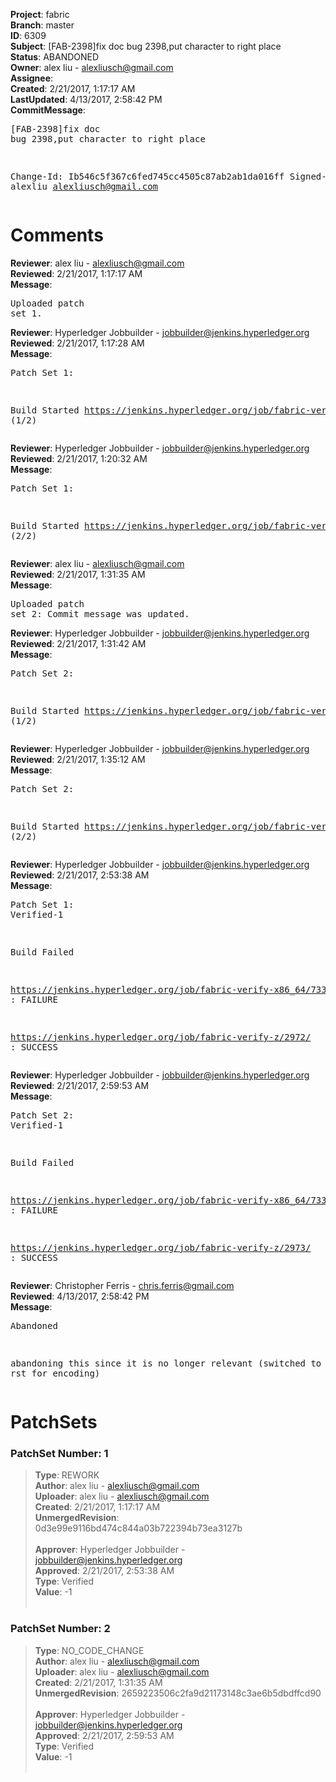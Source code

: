 <strong>Project</strong>: fabric<br><strong>Branch</strong>: master<br><strong>ID</strong>: 6309<br><strong>Subject</strong>: [FAB-2398]fix doc bug 2398,put character to right place<br><strong>Status</strong>: ABANDONED<br><strong>Owner</strong>: alex liu - alexliusch@gmail.com<br><strong>Assignee</strong>:<br><strong>Created</strong>: 2/21/2017, 1:17:17 AM<br><strong>LastUpdated</strong>: 4/13/2017, 2:58:42 PM<br><strong>CommitMessage</strong>:<br><pre>[FAB-2398]fix doc bug 2398,put character to right place

Change-Id: Ib546c5f367c6fed745cc4505c87ab2ab1da016ff
Signed-off-by: alexliu <alexliusch@gmail.com>
</pre><h1>Comments</h1><strong>Reviewer</strong>: alex liu - alexliusch@gmail.com<br><strong>Reviewed</strong>: 2/21/2017, 1:17:17 AM<br><strong>Message</strong>: <pre>Uploaded patch set 1.</pre><strong>Reviewer</strong>: Hyperledger Jobbuilder - jobbuilder@jenkins.hyperledger.org<br><strong>Reviewed</strong>: 2/21/2017, 1:17:28 AM<br><strong>Message</strong>: <pre>Patch Set 1:

Build Started https://jenkins.hyperledger.org/job/fabric-verify-z/2972/ (1/2)</pre><strong>Reviewer</strong>: Hyperledger Jobbuilder - jobbuilder@jenkins.hyperledger.org<br><strong>Reviewed</strong>: 2/21/2017, 1:20:32 AM<br><strong>Message</strong>: <pre>Patch Set 1:

Build Started https://jenkins.hyperledger.org/job/fabric-verify-x86_64/7337/ (2/2)</pre><strong>Reviewer</strong>: alex liu - alexliusch@gmail.com<br><strong>Reviewed</strong>: 2/21/2017, 1:31:35 AM<br><strong>Message</strong>: <pre>Uploaded patch set 2: Commit message was updated.</pre><strong>Reviewer</strong>: Hyperledger Jobbuilder - jobbuilder@jenkins.hyperledger.org<br><strong>Reviewed</strong>: 2/21/2017, 1:31:42 AM<br><strong>Message</strong>: <pre>Patch Set 2:

Build Started https://jenkins.hyperledger.org/job/fabric-verify-z/2973/ (1/2)</pre><strong>Reviewer</strong>: Hyperledger Jobbuilder - jobbuilder@jenkins.hyperledger.org<br><strong>Reviewed</strong>: 2/21/2017, 1:35:12 AM<br><strong>Message</strong>: <pre>Patch Set 2:

Build Started https://jenkins.hyperledger.org/job/fabric-verify-x86_64/7338/ (2/2)</pre><strong>Reviewer</strong>: Hyperledger Jobbuilder - jobbuilder@jenkins.hyperledger.org<br><strong>Reviewed</strong>: 2/21/2017, 2:53:38 AM<br><strong>Message</strong>: <pre>Patch Set 1: Verified-1

Build Failed 

https://jenkins.hyperledger.org/job/fabric-verify-x86_64/7337/ : FAILURE

https://jenkins.hyperledger.org/job/fabric-verify-z/2972/ : SUCCESS</pre><strong>Reviewer</strong>: Hyperledger Jobbuilder - jobbuilder@jenkins.hyperledger.org<br><strong>Reviewed</strong>: 2/21/2017, 2:59:53 AM<br><strong>Message</strong>: <pre>Patch Set 2: Verified-1

Build Failed 

https://jenkins.hyperledger.org/job/fabric-verify-x86_64/7338/ : FAILURE

https://jenkins.hyperledger.org/job/fabric-verify-z/2973/ : SUCCESS</pre><strong>Reviewer</strong>: Christopher Ferris - chris.ferris@gmail.com<br><strong>Reviewed</strong>: 4/13/2017, 2:58:42 PM<br><strong>Message</strong>: <pre>Abandoned

abandoning this since it is no longer relevant (switched to use of rst for encoding)</pre><h1>PatchSets</h1><h3>PatchSet Number: 1</h3><blockquote><strong>Type</strong>: REWORK<br><strong>Author</strong>: alex liu - alexliusch@gmail.com<br><strong>Uploader</strong>: alex liu - alexliusch@gmail.com<br><strong>Created</strong>: 2/21/2017, 1:17:17 AM<br><strong>UnmergedRevision</strong>: 0d3e99e9116bd474c844a03b722394b73ea3127b<br><br><strong>Approver</strong>: Hyperledger Jobbuilder - jobbuilder@jenkins.hyperledger.org<br><strong>Approved</strong>: 2/21/2017, 2:53:38 AM<br><strong>Type</strong>: Verified<br><strong>Value</strong>: -1<br><br></blockquote><h3>PatchSet Number: 2</h3><blockquote><strong>Type</strong>: NO_CODE_CHANGE<br><strong>Author</strong>: alex liu - alexliusch@gmail.com<br><strong>Uploader</strong>: alex liu - alexliusch@gmail.com<br><strong>Created</strong>: 2/21/2017, 1:31:35 AM<br><strong>UnmergedRevision</strong>: 2659223506c2fa9d21173148c3ae6b5dbdffcd90<br><br><strong>Approver</strong>: Hyperledger Jobbuilder - jobbuilder@jenkins.hyperledger.org<br><strong>Approved</strong>: 2/21/2017, 2:59:53 AM<br><strong>Type</strong>: Verified<br><strong>Value</strong>: -1<br><br></blockquote>